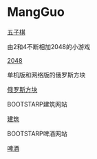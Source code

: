 ﻿# MangGuo

[五子棋](https://cnyball.github.io/MangGuo/graduation/fine/index.html)

由2和4不断相加2048的小游戏

[2048](https://cnyball.github.io/MangGuo/graduation/2048/index.html)

单机版和网络版的俄罗斯方块

[俄罗斯方块](https://cnyball.github.io/MangGuo/graduation/ors/index.html)

BOOTSTARP建筑网站

[建筑](https://cnyball.github.io/MangGuo/graduation/team/index.html)

BOOTSTARP啤酒网站

[啤酒](https://cnyball.github.io/MangGuo/graduation/winer/index.html)